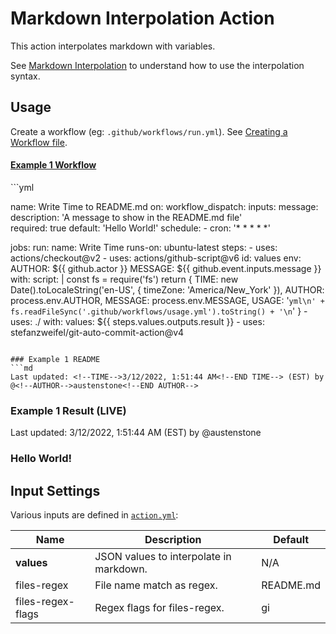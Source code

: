 # Markdown Interpolation Action

This action interpolates markdown with variables.

See [Markdown Interpolation](https://github.com/austenstone/markdown-interpolation#writing) to understand how to use the interpolation syntax.

## Usage
Create a workflow (eg: `.github/workflows/run.yml`). See [Creating a Workflow file](https://help.github.com/en/articles/configuring-a-workflow#creating-a-workflow-file).

#### [Example 1 Workflow](https://github.com/austenstone/markdown-interpolation-action/blob/main/.github/workflows/usage.yml)

<!--USAGE-->```yml
name: Write Time to README.md
on:
  workflow_dispatch:
    inputs:
      message:
        description: 'A message to show in the README.md file'     
        required: true
        default: 'Hello World!'
  schedule:
    - cron: '* * * * *'

jobs:
  run:
    name: Write Time
    runs-on: ubuntu-latest
    steps:
      - uses: actions/checkout@v2
      - uses: actions/github-script@v6
        id: values
        env:
          AUTHOR: ${{ github.actor	}}
          MESSAGE: ${{ github.event.inputs.message }}
        with:
          script: |
            const fs = require('fs')
            return {
              TIME: new Date().toLocaleString('en-US', { timeZone: 'America/New_York' }),
              AUTHOR: process.env.AUTHOR,
              MESSAGE: process.env.MESSAGE,
              USAGE: '```yml\n' + fs.readFileSync('.github/workflows/usage.yml').toString() + '\n```'
            }
      - uses: ./
        with:
          values: ${{ steps.values.outputs.result }}
      - uses: stefanzweifel/git-auto-commit-action@v4

```<!--END USAGE-->

### Example 1 README
```md
Last updated: <!--TIME-->3/12/2022, 1:51:44 AM<!--END TIME--> (EST) by @<!--AUTHOR-->austenstone<!--END AUTHOR-->
```

### Example 1 Result (LIVE)
Last updated: <!--TIME-->3/12/2022, 1:51:44 AM<!--END TIME--> (EST) by @<!--AUTHOR-->austenstone<!--END AUTHOR-->

### <!--MESSAGE-->Hello World!<!--END MESSAGE-->

## Input Settings
Various inputs are defined in [`action.yml`](action.yml):

| Name | Description | Default |
| --- | - | - |
| **values** | JSON values to interpolate in markdown. | N/A |
| files-regex | File name match as regex. | README.md |
| files-regex-flags | Regex flags for files-regex. | gi |
